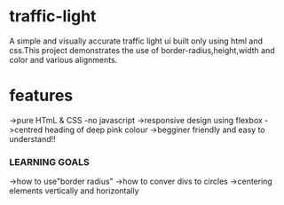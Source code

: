 # traffic-light
A simple and visually accurate traffic light ui built only using html and css.This project demonstrates the use of border-radius,height,width and color and various alignments.
# features
->pure HTmL & CSS -no javascript
->responsive design using flexbox
->centred heading of deep pink colour
->begginer friendly and easy to understand!!
### LEARNING GOALS
->how to use"border radius"
->how to conver divs to circles
->centering elements vertically and horizontally 

